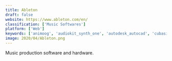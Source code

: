 ```yaml
---
title: Ableton
draft: false 
website: https://www.ableton.com/en/
classification: ['Music Softwares']
platform: ['Web']
keywords: ['animoog', 'audiokit_synth_one', 'autodesk_autocad', 'cubasis', 'g-stomper_studio', 'hover_camera_passport', 'korg_gadget', 'magenta_studio', 'nanostudio', 'nodebeat', 'periodical', 'pianu', 'ramsophone', 'sounds', 'sampulator', 'splice_beat_maker', 'super_looper', 'synthesia', 'eqmac_2', 'keezy']
image: 2020/04/Ableton.png
---
```

Music production software and hardware.